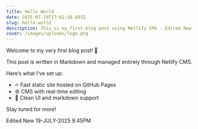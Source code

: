```yaml
---
title: Hello World
date: 2025-07-19T17:01:18.803Z
slug: hello-world
description: This is my first blog post using Netlify CMS - Edited New 9.45PM
cover: /images/uploads/logo.png
---
```

Welcome to my very first blog post! 👋

This post is written in Markdown and managed entirely through Netlify CMS.

Here’s what I’ve set up:

* 🔥 Fast static site hosted on GitHub Pages
* ⚙️ CMS with real-time editing
* 🧠 Clean UI and markdown support

Stay tuned for more!



Edited New 19-JULY-2025 9.45PM